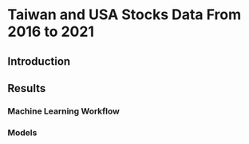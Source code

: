 # Taiwan and USA Stocks Data From 2016 to 2021
## Introduction
## Results
### Machine Learning Workflow
### Models
